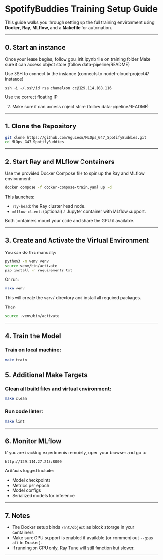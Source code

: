 
# SpotifyBuddies Training Setup Guide

This guide walks you through setting up the full training environment using **Docker**, **Ray**, **MLflow**, and a **Makefile** for automation.



---

## 0. Start an instance


Once your lease begins, follow gpu_init.ipynb file on training folder
Make sure it can access object store (follow data-pipeline/README)

Use SSH to connect to the instance (connects to node1-cloud-project47 instance)

```
ssh -i ~/.ssh/id_rsa_chameleon cc@129.114.108.116
```

Use the correct floating IP


2. Make sure it can access object store (follow data-pipeline/README)
---

## 1. Clone the Repository

```bash
git clone https://github.com/AguLeon/MLOps_G47_SpotifyBuddies.git
cd MLOps_G47_SpotifyBuddies
```

---

## 2. Start Ray and MLflow Containers

Use the provided Docker Compose file to spin up the Ray and MLflow environment:

```bash
docker compose -f docker-compose-train.yaml up -d
```

This launches:
- `ray-head`: the Ray cluster head node.
- `mlflow-client`: (optional) a Jupyter container with MLflow support.

Both containers mount your code and share the GPU if available.

---

## 3. Create and Activate the Virtual Environment

You can do this manually:

```bash
python3 -m venv venv
source venv/bin/activate
pip install -r requirements.txt
```

Or run:

```bash
make venv
```

This will create the `venv/` directory and install all required packages.

Then:


```bash
source .venv/bin/activate
```


---

## 4. Train the Model

### Train on local machine:

```bash
make train
```


## 5. Additional Make Targets

### Clean all build files and virtual environment:

```bash
make clean
```

### Run code linter:

```bash
make lint
```

---

## 6. Monitor MLflow

If you are tracking experiments remotely, open your browser and go to:

```
http://129.114.27.215:8000
```

Artifacts logged include:
- Model checkpoints
- Metrics per epoch
- Model configs
- Serialized models for inference

---

## 7. Notes

- The Docker setup binds `/mnt/object` as block storage in your containers.
- Make sure GPU support is enabled if available (or comment out `--gpus all` in Docker).
- If running on CPU only, Ray Tune will still function but slower.

---
